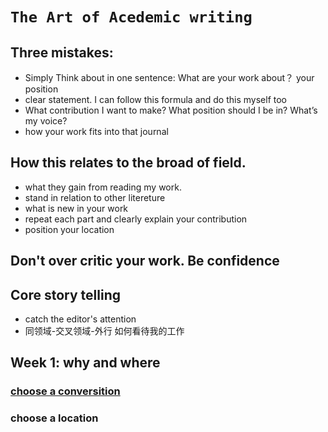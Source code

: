 
 
# `The Art of Acedemic writing`
## Three mistakes:

* Simply Think about in one sentence: What are your work about？ your position
* clear statement. I can follow this formula and do this myself too 
* What contribution I want to make? What position should I be in? What’s my voice?	
* how your work fits into that journal 
## How this relates to the broad of field.

* what they gain from reading my work. 
* stand in relation to other litereture 
* what is new in your work
* repeat each part and clearly explain your contribution
* position your location 
	
## Don't over critic your work. Be confidence

## Core story telling
	
* catch the editor's attention
* 同领域-交叉领域-外行 如何看待我的工作

## Week 1: why and where
### [choose a conversition](https://github.com/serenasai/Writing/blob/master/choose%20a%20conversition.md)
### choose a location
